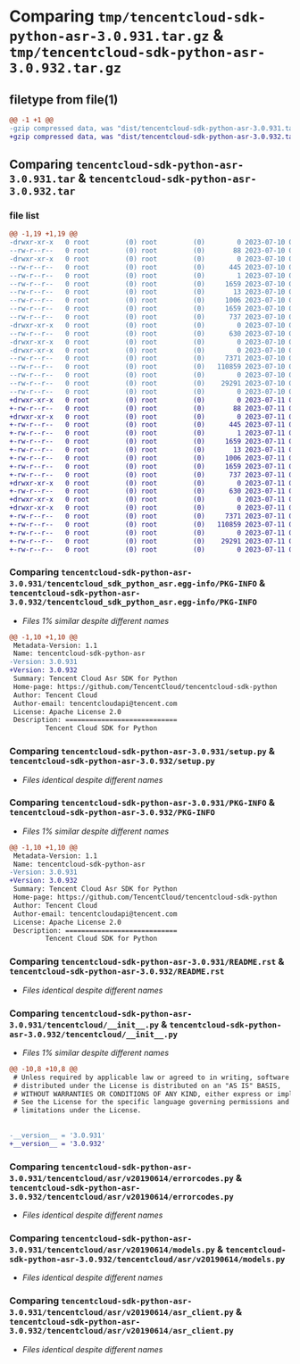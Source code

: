 # Comparing `tmp/tencentcloud-sdk-python-asr-3.0.931.tar.gz` & `tmp/tencentcloud-sdk-python-asr-3.0.932.tar.gz`

## filetype from file(1)

```diff
@@ -1 +1 @@
-gzip compressed data, was "dist/tencentcloud-sdk-python-asr-3.0.931.tar", last modified: Mon Jul 10 00:30:13 2023, max compression
+gzip compressed data, was "dist/tencentcloud-sdk-python-asr-3.0.932.tar", last modified: Tue Jul 11 00:30:34 2023, max compression
```

## Comparing `tencentcloud-sdk-python-asr-3.0.931.tar` & `tencentcloud-sdk-python-asr-3.0.932.tar`

### file list

```diff
@@ -1,19 +1,19 @@
-drwxr-xr-x   0 root         (0) root         (0)        0 2023-07-10 00:30:13.000000 tencentcloud-sdk-python-asr-3.0.931/
--rw-r--r--   0 root         (0) root         (0)       88 2023-07-10 00:30:13.000000 tencentcloud-sdk-python-asr-3.0.931/setup.cfg
-drwxr-xr-x   0 root         (0) root         (0)        0 2023-07-10 00:30:13.000000 tencentcloud-sdk-python-asr-3.0.931/tencentcloud_sdk_python_asr.egg-info/
--rw-r--r--   0 root         (0) root         (0)      445 2023-07-10 00:30:13.000000 tencentcloud-sdk-python-asr-3.0.931/tencentcloud_sdk_python_asr.egg-info/SOURCES.txt
--rw-r--r--   0 root         (0) root         (0)        1 2023-07-10 00:30:13.000000 tencentcloud-sdk-python-asr-3.0.931/tencentcloud_sdk_python_asr.egg-info/dependency_links.txt
--rw-r--r--   0 root         (0) root         (0)     1659 2023-07-10 00:30:13.000000 tencentcloud-sdk-python-asr-3.0.931/tencentcloud_sdk_python_asr.egg-info/PKG-INFO
--rw-r--r--   0 root         (0) root         (0)       13 2023-07-10 00:30:13.000000 tencentcloud-sdk-python-asr-3.0.931/tencentcloud_sdk_python_asr.egg-info/top_level.txt
--rw-r--r--   0 root         (0) root         (0)     1006 2023-07-10 00:30:13.000000 tencentcloud-sdk-python-asr-3.0.931/setup.py
--rw-r--r--   0 root         (0) root         (0)     1659 2023-07-10 00:30:13.000000 tencentcloud-sdk-python-asr-3.0.931/PKG-INFO
--rw-r--r--   0 root         (0) root         (0)      737 2023-07-10 00:30:13.000000 tencentcloud-sdk-python-asr-3.0.931/README.rst
-drwxr-xr-x   0 root         (0) root         (0)        0 2023-07-10 00:30:13.000000 tencentcloud-sdk-python-asr-3.0.931/tencentcloud/
--rw-r--r--   0 root         (0) root         (0)      630 2023-07-10 00:30:13.000000 tencentcloud-sdk-python-asr-3.0.931/tencentcloud/__init__.py
-drwxr-xr-x   0 root         (0) root         (0)        0 2023-07-10 00:30:13.000000 tencentcloud-sdk-python-asr-3.0.931/tencentcloud/asr/
-drwxr-xr-x   0 root         (0) root         (0)        0 2023-07-10 00:30:13.000000 tencentcloud-sdk-python-asr-3.0.931/tencentcloud/asr/v20190614/
--rw-r--r--   0 root         (0) root         (0)     7371 2023-07-10 00:30:13.000000 tencentcloud-sdk-python-asr-3.0.931/tencentcloud/asr/v20190614/errorcodes.py
--rw-r--r--   0 root         (0) root         (0)   110859 2023-07-10 00:30:13.000000 tencentcloud-sdk-python-asr-3.0.931/tencentcloud/asr/v20190614/models.py
--rw-r--r--   0 root         (0) root         (0)        0 2023-07-10 00:30:13.000000 tencentcloud-sdk-python-asr-3.0.931/tencentcloud/asr/v20190614/__init__.py
--rw-r--r--   0 root         (0) root         (0)    29291 2023-07-10 00:30:13.000000 tencentcloud-sdk-python-asr-3.0.931/tencentcloud/asr/v20190614/asr_client.py
--rw-r--r--   0 root         (0) root         (0)        0 2023-07-10 00:30:13.000000 tencentcloud-sdk-python-asr-3.0.931/tencentcloud/asr/__init__.py
+drwxr-xr-x   0 root         (0) root         (0)        0 2023-07-11 00:30:34.000000 tencentcloud-sdk-python-asr-3.0.932/
+-rw-r--r--   0 root         (0) root         (0)       88 2023-07-11 00:30:34.000000 tencentcloud-sdk-python-asr-3.0.932/setup.cfg
+drwxr-xr-x   0 root         (0) root         (0)        0 2023-07-11 00:30:34.000000 tencentcloud-sdk-python-asr-3.0.932/tencentcloud_sdk_python_asr.egg-info/
+-rw-r--r--   0 root         (0) root         (0)      445 2023-07-11 00:30:34.000000 tencentcloud-sdk-python-asr-3.0.932/tencentcloud_sdk_python_asr.egg-info/SOURCES.txt
+-rw-r--r--   0 root         (0) root         (0)        1 2023-07-11 00:30:34.000000 tencentcloud-sdk-python-asr-3.0.932/tencentcloud_sdk_python_asr.egg-info/dependency_links.txt
+-rw-r--r--   0 root         (0) root         (0)     1659 2023-07-11 00:30:34.000000 tencentcloud-sdk-python-asr-3.0.932/tencentcloud_sdk_python_asr.egg-info/PKG-INFO
+-rw-r--r--   0 root         (0) root         (0)       13 2023-07-11 00:30:34.000000 tencentcloud-sdk-python-asr-3.0.932/tencentcloud_sdk_python_asr.egg-info/top_level.txt
+-rw-r--r--   0 root         (0) root         (0)     1006 2023-07-11 00:30:34.000000 tencentcloud-sdk-python-asr-3.0.932/setup.py
+-rw-r--r--   0 root         (0) root         (0)     1659 2023-07-11 00:30:34.000000 tencentcloud-sdk-python-asr-3.0.932/PKG-INFO
+-rw-r--r--   0 root         (0) root         (0)      737 2023-07-11 00:30:34.000000 tencentcloud-sdk-python-asr-3.0.932/README.rst
+drwxr-xr-x   0 root         (0) root         (0)        0 2023-07-11 00:30:34.000000 tencentcloud-sdk-python-asr-3.0.932/tencentcloud/
+-rw-r--r--   0 root         (0) root         (0)      630 2023-07-11 00:30:34.000000 tencentcloud-sdk-python-asr-3.0.932/tencentcloud/__init__.py
+drwxr-xr-x   0 root         (0) root         (0)        0 2023-07-11 00:30:34.000000 tencentcloud-sdk-python-asr-3.0.932/tencentcloud/asr/
+drwxr-xr-x   0 root         (0) root         (0)        0 2023-07-11 00:30:34.000000 tencentcloud-sdk-python-asr-3.0.932/tencentcloud/asr/v20190614/
+-rw-r--r--   0 root         (0) root         (0)     7371 2023-07-11 00:30:34.000000 tencentcloud-sdk-python-asr-3.0.932/tencentcloud/asr/v20190614/errorcodes.py
+-rw-r--r--   0 root         (0) root         (0)   110859 2023-07-11 00:30:34.000000 tencentcloud-sdk-python-asr-3.0.932/tencentcloud/asr/v20190614/models.py
+-rw-r--r--   0 root         (0) root         (0)        0 2023-07-11 00:30:34.000000 tencentcloud-sdk-python-asr-3.0.932/tencentcloud/asr/v20190614/__init__.py
+-rw-r--r--   0 root         (0) root         (0)    29291 2023-07-11 00:30:34.000000 tencentcloud-sdk-python-asr-3.0.932/tencentcloud/asr/v20190614/asr_client.py
+-rw-r--r--   0 root         (0) root         (0)        0 2023-07-11 00:30:34.000000 tencentcloud-sdk-python-asr-3.0.932/tencentcloud/asr/__init__.py
```

### Comparing `tencentcloud-sdk-python-asr-3.0.931/tencentcloud_sdk_python_asr.egg-info/PKG-INFO` & `tencentcloud-sdk-python-asr-3.0.932/tencentcloud_sdk_python_asr.egg-info/PKG-INFO`

 * *Files 1% similar despite different names*

```diff
@@ -1,10 +1,10 @@
 Metadata-Version: 1.1
 Name: tencentcloud-sdk-python-asr
-Version: 3.0.931
+Version: 3.0.932
 Summary: Tencent Cloud Asr SDK for Python
 Home-page: https://github.com/TencentCloud/tencentcloud-sdk-python
 Author: Tencent Cloud
 Author-email: tencentcloudapi@tencent.com
 License: Apache License 2.0
 Description: ============================
         Tencent Cloud SDK for Python
```

### Comparing `tencentcloud-sdk-python-asr-3.0.931/setup.py` & `tencentcloud-sdk-python-asr-3.0.932/setup.py`

 * *Files identical despite different names*

### Comparing `tencentcloud-sdk-python-asr-3.0.931/PKG-INFO` & `tencentcloud-sdk-python-asr-3.0.932/PKG-INFO`

 * *Files 1% similar despite different names*

```diff
@@ -1,10 +1,10 @@
 Metadata-Version: 1.1
 Name: tencentcloud-sdk-python-asr
-Version: 3.0.931
+Version: 3.0.932
 Summary: Tencent Cloud Asr SDK for Python
 Home-page: https://github.com/TencentCloud/tencentcloud-sdk-python
 Author: Tencent Cloud
 Author-email: tencentcloudapi@tencent.com
 License: Apache License 2.0
 Description: ============================
         Tencent Cloud SDK for Python
```

### Comparing `tencentcloud-sdk-python-asr-3.0.931/README.rst` & `tencentcloud-sdk-python-asr-3.0.932/README.rst`

 * *Files identical despite different names*

### Comparing `tencentcloud-sdk-python-asr-3.0.931/tencentcloud/__init__.py` & `tencentcloud-sdk-python-asr-3.0.932/tencentcloud/__init__.py`

 * *Files 1% similar despite different names*

```diff
@@ -10,8 +10,8 @@
 # Unless required by applicable law or agreed to in writing, software
 # distributed under the License is distributed on an "AS IS" BASIS,
 # WITHOUT WARRANTIES OR CONDITIONS OF ANY KIND, either express or implied.
 # See the License for the specific language governing permissions and
 # limitations under the License.
 
 
-__version__ = '3.0.931'
+__version__ = '3.0.932'
```

### Comparing `tencentcloud-sdk-python-asr-3.0.931/tencentcloud/asr/v20190614/errorcodes.py` & `tencentcloud-sdk-python-asr-3.0.932/tencentcloud/asr/v20190614/errorcodes.py`

 * *Files identical despite different names*

### Comparing `tencentcloud-sdk-python-asr-3.0.931/tencentcloud/asr/v20190614/models.py` & `tencentcloud-sdk-python-asr-3.0.932/tencentcloud/asr/v20190614/models.py`

 * *Files identical despite different names*

### Comparing `tencentcloud-sdk-python-asr-3.0.931/tencentcloud/asr/v20190614/asr_client.py` & `tencentcloud-sdk-python-asr-3.0.932/tencentcloud/asr/v20190614/asr_client.py`

 * *Files identical despite different names*

